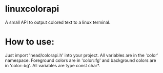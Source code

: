 # linuxcolorapi
A small API to output colored text to a linux terminal.

# How to use:
Just import 'head/colorapi.h' into your project.
All variables are in the 'color' namespace.
Foreground colors are in 'color::fg' and background colors are in 'color::bg'.
All variables are type const char*.
